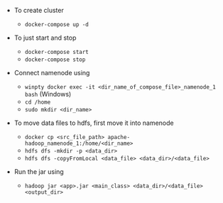 * To create cluster 
  - `docker-compose up -d` 
* To just start and stop
  - `docker-compose start`
  - `docker-compose stop`
  
* Connect namenode using
  - `winpty docker exec -it <dir_name_of_compose_file>_namenode_1 bash` (Windows)
  - `cd /home`
  - `sudo mkdir <dir_name>`
* To move data files to hdfs, first move it into namenode
  - `docker cp <src_file_path> apache-hadoop_namenode_1:/home/<dir_name>`
  - `hdfs dfs -mkdir -p <data_dir>`
  - `hdfs dfs -copyFromLocal <data_file> <data_dir>/<data_file>`
* Run the jar using
  - `hadoop jar <app>.jar <main_class> <data_dir>/<data_file> <output_dir>`